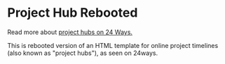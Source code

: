 Project Hub Rebooted
================

Read more about [project hubs on 24 Ways.](http://24ways.org/2013/project-hubs/)

This is rebooted version of an HTML template for online project timelines (also known as "project hubs"), as seen on 24ways.

